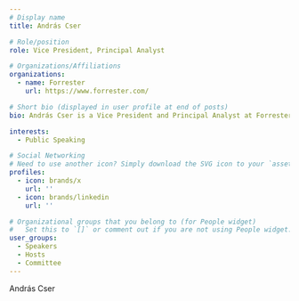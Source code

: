```yaml
---
# Display name
title: András Cser

# Role/position
role: Vice President, Principal Analyst

# Organizations/Affiliations
organizations:
  - name: Forrester
    url: https://www.forrester.com/

# Short bio (displayed in user profile at end of posts)
bio: András Cser is a Vice President and Principal Analyst at Forrester, specializing in AI and cybersecurity.

interests:
  - Public Speaking

# Social Networking
# Need to use another icon? Simply download the SVG icon to your `assets/media/icons/` folder.
profiles:
  - icon: brands/x
    url: ''
  - icon: brands/linkedin
    url: ''

# Organizational groups that you belong to (for People widget)
#   Set this to `[]` or comment out if you are not using People widget.
user_groups:
  - Speakers
  - Hosts
  - Committee
---
```


András Cser